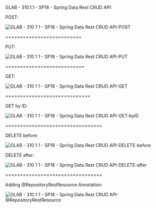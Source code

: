 GLAB - 310.1.1 - SP18 - Spring Data Rest CRUD API:

POST:

![GLAB - 310 1 1 - SP18 - Spring Data Rest CRUD API-POST](https://github.com/user-attachments/assets/833abb62-b67c-422b-b211-dab23374d230)

==========================

PUT:

![GLAB - 310 1 1 - SP18 - Spring Data Rest CRUD API-PUT](https://github.com/user-attachments/assets/60f51212-c0dc-4be4-a1a4-c0b24e34b86f)

===========================

GET:

![GLAB - 310 1 1 - SP18 - Spring Data Rest CRUD API-GET](https://github.com/user-attachments/assets/8c19bc84-6239-45c7-896d-71b3b5383036)

=============================

GET by ID:

![GLAB - 310 1 1 - SP18 - Spring Data Rest CRUD API-GET-byID](https://github.com/user-attachments/assets/ffed64fc-88b9-40b1-81e3-d035279e7a14)

=================================

DELETE before:

![GLAB - 310 1 1 - SP18 - Spring Data Rest CRUD API-DELETE-before](https://github.com/user-attachments/assets/c4736bbf-6348-411f-890c-5f982fc94aff)

DELETE after:

![GLAB - 310 1 1 - SP18 - Spring Data Rest CRUD API-DELETE-after](https://github.com/user-attachments/assets/48faa145-0221-442b-bb04-d50bd69834a9)

=================================

Adding @RepositoryRestResource Annotation:

![GLAB - 310 1 1 - SP18 - Spring Data Rest CRUD API- @RepositoryRestResource](https://github.com/user-attachments/assets/1fdf5fa5-f32a-4958-ab42-a99cc3bf8b13)
